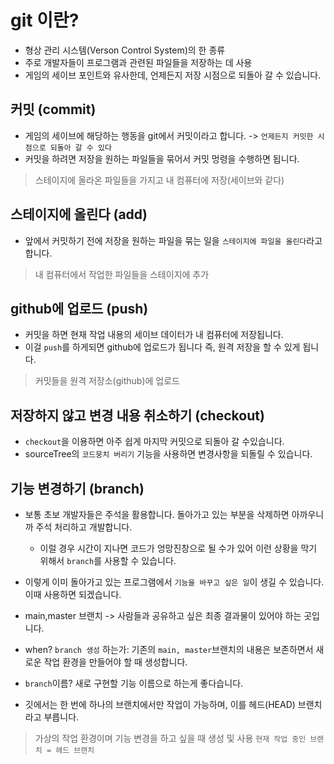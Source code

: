 # git 이란?

- 형상 관리 시스템(Verson Control System)의 한 종류
- 주로 개발자들이 프로그램과 관련된 파일들을 저장하는 데 사용
- 게임의 세이브 포인트와 유사한데, 언제든지 저장 시점으로 되돌아 갈 수 있습니다.


## 커밋 (commit)

- 게임의 세이브에 해당하는 행동을 git에서 커밋이라고 합니다. -> `언제든지 커밋한 시점으로 되돌아 갈 수 있다`
- 커밋을 하려면 저장을 원하는 파일들을 묶어서 커밋 멍령을 수행하면 됩니다.

> 스테이지에 올라온 파일들을 가지고 내 컴퓨터에 저장(세이브와 같다)


## 스테이지에 올린다 (add)

- 앞에서 커밋하기 전에 저장을 원하는 파일을 묶는 일을 `스테이지에 파일을 올린다`라고 합니다.

> 내 컴퓨터에서 작업한 파일들을 스테이지에 추가


## github에 업로드 (push)

- 커밋을 하면 현재 작업 내용의 세이브 데이터가 내 컴퓨터에 저장됩니다.
- 이걸 `push`를 하게되면 github에 업로드가 됩니다 즉, 원격 저장을 할 수 있게 됩니다.

> 커밋들을 원격 저장소(github)에 업로드  


## 저장하지 않고 변경 내용 취소하기 (checkout)

- `checkout`을 이용하면 아주 쉽게 마지막 커밋으로 되돌아 갈 수있습니다.
- sourceTree의 `코드뭉치 버리기` 기능을 사용하면 변경사항을 되돌릴 수 있습니다.


## 기능 변경하기 (branch)

- 보통 초보 개발자들은 주석을 활용합니다. 돌아가고 있는 부분을 삭제하면 아까우니까 주석 처리하고 개발합니다.
    + 이럴 경우 시간이 지나면 코드가 엉망진창으로 될 수가 있어 이런 상황을 막기 위해서 `branch`를 사용할 수 있습니다. 
- 이렇게 이미 돌아가고 있는 프로그램에서 `기능을 바꾸고 싶은 일`이 생길 수 있습니다. 이때 사용하면 되겠습니다.

- main,master 브랜치 -> 사람들과 공유하고 싶은 최종 결과물이 있어야 하는 곳입니다.
- when? `branch 생성` 하는가: 기존의 `main, master`브랜치의 내용은 보존하면서 새로운 작업 환경을 만들어야 할 때 생성합니다.
- `branch`이름? 새로 구현할 기능 이름으로 하는게 좋다습니다.
- 깃에서는 한 번에 하나의 브랜치에서만 작업이 가능하며, 이를 헤드(HEAD) 브랜치라고 부릅니다.

> 가상의 작업 환경이며 기능 변경을 하고 싶을 때 생성 및 사용
> `현재 작업 중인 브랜치 = 헤드 브랜치`

